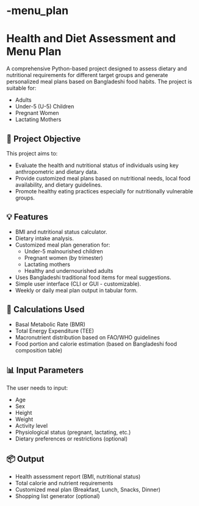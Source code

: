 # -menu_plan
# Health and Diet Assessment and Menu Plan

A comprehensive Python-based project designed to assess dietary and nutritional requirements for different target groups and generate personalized meal plans based on Bangladeshi food habits. The project is suitable for:

- Adults  
- Under-5 (U-5) Children  
- Pregnant Women  
- Lactating Mothers

## 📌 Project Objective

This project aims to:
- Evaluate the health and nutritional status of individuals using key anthropometric and dietary data.
- Provide customized meal plans based on nutritional needs, local food availability, and dietary guidelines.
- Promote healthy eating practices especially for nutritionally vulnerable groups.

## 💡 Features

- BMI and nutritional status calculator.
- Dietary intake analysis.
- Customized meal plan generation for:
  - Under-5 malnourished children
  - Pregnant women (by trimester)
  - Lactating mothers
  - Healthy and undernourished adults
- Uses Bangladeshi traditional food items for meal suggestions.
- Simple user interface (CLI or GUI - customizable).
- Weekly or daily meal plan output in tabular form.
  
## 🧮 Calculations Used

- Basal Metabolic Rate (BMR)
- Total Energy Expenditure (TEE)
- Macronutrient distribution based on FAO/WHO guidelines
- Food portion and calorie estimation (based on Bangladeshi food composition table)

## 📊 Input Parameters

The user needs to input:
- Age
- Sex
- Height
- Weight
- Activity level
- Physiological status (pregnant, lactating, etc.)
- Dietary preferences or restrictions (optional)

## 📦 Output

- Health assessment report (BMI, nutritional status)
- Total calorie and nutrient requirements
- Customized meal plan (Breakfast, Lunch, Snacks, Dinner)
- Shopping list generator (optional)


